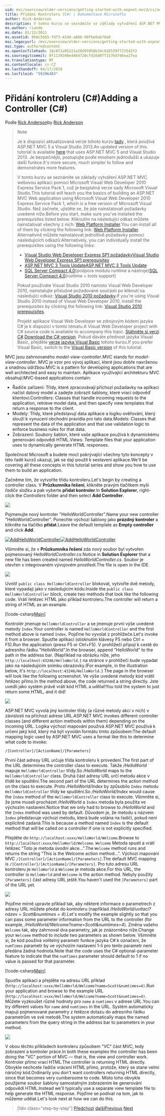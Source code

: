 ```yaml
---
uid: mvc/overview/older-versions/getting-started-with-aspnet-mvc3/cs/adding-a-controller
title: Přidání Kontroleru (C#) | Dokumentace Microsoftu
author: Rick-Anderson
description: V tomto kurzu se seznámíte se základy vytváření ASP.NET MVC webovou aplikaci pomocí Microsoft Visual Web Developer 2010 Express Service Pack 1, které i...
ms.author: riande
ms.date: 01/12/2011
ms.assetid: 0b8c56b5-fdf3-42dd-a866-98fbe0ab78a0
msc.legacyurl: /mvc/overview/older-versions/getting-started-with-aspnet-mvc3/cs/adding-a-controller
msc.type: authoredcontent
ms.openlocfilehash: 18c8f2a95222a28d95950b34c816539f723542f2
ms.sourcegitcommit: 0f1119340e4464720cfd16d0ff15764746ea1fea
ms.translationtype: MT
ms.contentlocale: cs-CZ
ms.lasthandoff: 04/17/2019
ms.locfileid: "59396483"
---
```

# <a name="adding-a-controller-c"></a><span data-ttu-id="c4f81-103">Přidání kontroleru (C#)</span><span class="sxs-lookup"><span data-stu-id="c4f81-103">Adding a Controller (C#)</span></span>

<span data-ttu-id="c4f81-104">Podle [Rick Anderson]((https://twitter.com/RickAndMSFT))</span><span class="sxs-lookup"><span data-stu-id="c4f81-104">by [Rick Anderson]((https://twitter.com/RickAndMSFT))</span></span>

> > [!NOTE]
> > <span data-ttu-id="c4f81-105">Je k dispozici aktualizovaná verze tohoto kurzu [tady](../../../getting-started/introduction/getting-started.md) , která používá ASP.NET MVC 5 a Visual Studio 2013.</span><span class="sxs-lookup"><span data-stu-id="c4f81-105">An updated version of this tutorial is available [here](../../../getting-started/introduction/getting-started.md) that uses ASP.NET MVC 5 and Visual Studio 2013.</span></span> <span data-ttu-id="c4f81-106">Je bezpečnější, postupujte podle mnohem jednodušší a ukazuje další funkce.</span><span class="sxs-lookup"><span data-stu-id="c4f81-106">It's more secure, much simpler to follow and demonstrates more features.</span></span>
> 
> 
> <span data-ttu-id="c4f81-107">V tomto kurzu se seznámíte se základy vytváření ASP.NET MVC webovou aplikaci pomocí Microsoft Visual Web Developer 2010 Express Service Pack 1, což je bezplatná verze sady Microsoft Visual Studio.</span><span class="sxs-lookup"><span data-stu-id="c4f81-107">This tutorial will teach you the basics of building an ASP.NET MVC Web application using Microsoft Visual Web Developer 2010 Express Service Pack 1, which is a free version of Microsoft Visual Studio.</span></span> <span data-ttu-id="c4f81-108">Než začnete, ujistěte se, že jste nainstalovali požadavky uvedené níže.</span><span class="sxs-lookup"><span data-stu-id="c4f81-108">Before you start, make sure you've installed the prerequisites listed below.</span></span> <span data-ttu-id="c4f81-109">Kliknutím na následující odkaz můžete nainstalovat všechny z nich: [Web Platform Installer](https://www.microsoft.com/web/gallery/install.aspx?appid=VWD2010SP1Pack).</span><span class="sxs-lookup"><span data-stu-id="c4f81-109">You can install all of them by clicking the following link: [Web Platform Installer](https://www.microsoft.com/web/gallery/install.aspx?appid=VWD2010SP1Pack).</span></span> <span data-ttu-id="c4f81-110">Alternativně můžete nainstalovat jednotlivě požadavky pomocí následujících odkazů:</span><span class="sxs-lookup"><span data-stu-id="c4f81-110">Alternatively, you can individually install the prerequisites using the following links:</span></span>
> 
> - [<span data-ttu-id="c4f81-111">Visual Studio Web Developer Express SP1 požadavky</span><span class="sxs-lookup"><span data-stu-id="c4f81-111">Visual Studio Web Developer Express SP1 prerequisites</span></span>](https://www.microsoft.com/web/gallery/install.aspx?appid=VWD2010SP1Pack)
> - [<span data-ttu-id="c4f81-112">ASP.NET MVC 3 Tools Update</span><span class="sxs-lookup"><span data-stu-id="c4f81-112">ASP.NET MVC 3 Tools Update</span></span>](https://www.microsoft.com/web/gallery/install.aspx?appsxml=&amp;appid=MVC3)
> - <span data-ttu-id="c4f81-113">[SQL Server Compact 4.0](https://www.microsoft.com/web/gallery/install.aspx?appid=SQLCE;SQLCEVSTools_4_0)(podpora modulu runtime a nástroje)</span><span class="sxs-lookup"><span data-stu-id="c4f81-113">[SQL Server Compact 4.0](https://www.microsoft.com/web/gallery/install.aspx?appid=SQLCE;SQLCEVSTools_4_0)(runtime + tools support)</span></span>
> 
> <span data-ttu-id="c4f81-114">Pokud používáte Visual Studio 2010 namísto Visual Web Developer 2010, nainstalujte příslušné požadované součásti po kliknutí na následující odkaz: [Visual Studio 2010 požadavky](https://www.microsoft.com/web/gallery/install.aspx?appsxml=&amp;appid=VS2010SP1Pack).</span><span class="sxs-lookup"><span data-stu-id="c4f81-114">If you're using Visual Studio 2010 instead of Visual Web Developer 2010, install the prerequisites by clicking the following link: [Visual Studio 2010 prerequisites](https://www.microsoft.com/web/gallery/install.aspx?appsxml=&amp;appid=VS2010SP1Pack).</span></span>
> 
> <span data-ttu-id="c4f81-115">Projekt aplikace Visual Web Developer se zdrojovým kódem jazyka C# je k dispozici v tomto tématu.</span><span class="sxs-lookup"><span data-stu-id="c4f81-115">A Visual Web Developer project with C# source code is available to accompany this topic.</span></span> <span data-ttu-id="c4f81-116">[Stáhněte si verzi C#](https://code.msdn.microsoft.com/Introduction-to-MVC-3-10d1b098).</span><span class="sxs-lookup"><span data-stu-id="c4f81-116">[Download the C# version](https://code.msdn.microsoft.com/Introduction-to-MVC-3-10d1b098).</span></span> <span data-ttu-id="c4f81-117">Pokud dáváte přednost jazyka Visual Basic, přejděte [verze jazyka Visual Basic](../vb/intro-to-aspnet-mvc-3.md) tohoto kurzu.</span><span class="sxs-lookup"><span data-stu-id="c4f81-117">If you prefer Visual Basic, switch to the [Visual Basic version](../vb/intro-to-aspnet-mvc-3.md) of this tutorial.</span></span>


<span data-ttu-id="c4f81-118">MVC jsou zahrnovaného *model-view-controller*.</span><span class="sxs-lookup"><span data-stu-id="c4f81-118">MVC stands for *model-view-controller*.</span></span> <span data-ttu-id="c4f81-119">MVC je vzor pro vývoj aplikací, které jsou dobře navrženou a snadnou údržbou.</span><span class="sxs-lookup"><span data-stu-id="c4f81-119">MVC is a pattern for developing applications that are well architected and easy to maintain.</span></span> <span data-ttu-id="c4f81-120">Aplikace využívající architekturu MVC obsahují:</span><span class="sxs-lookup"><span data-stu-id="c4f81-120">MVC-based applications contain:</span></span>

- <span data-ttu-id="c4f81-121">Řadiče zařízení: Třídy, které zpracovávají příchozí požadavky na aplikaci načíst datový model a zadejte zobrazit šablony, které vrací odpověď klientovi.</span><span class="sxs-lookup"><span data-stu-id="c4f81-121">Controllers: Classes that handle incoming requests to the application, retrieve model data, and then specify view templates that return a response to the client.</span></span>
- <span data-ttu-id="c4f81-122">Modely: Třídy, které představují data aplikace a logiku ověřování, který slouží k vynucení obchodní pravidla pro tato data.</span><span class="sxs-lookup"><span data-stu-id="c4f81-122">Models: Classes that represent the data of the application and that use validation logic to enforce business rules for that data.</span></span>
- <span data-ttu-id="c4f81-123">Zobrazení: Soubory šablon, které vaše aplikace používá k dynamickému generování odpovědi HTML.</span><span class="sxs-lookup"><span data-stu-id="c4f81-123">Views: Template files that your application uses to dynamically generate HTML responses.</span></span>

<span data-ttu-id="c4f81-124">Společnost Microsoft a budete moct pokrývající všechny tyto koncepty v této řadě kurzů ukazují, jak se dají použít k sestavení aplikace.</span><span class="sxs-lookup"><span data-stu-id="c4f81-124">We'll be covering all these concepts in this tutorial series and show you how to use them to build an application.</span></span>

<span data-ttu-id="c4f81-125">Začněme tím, že vytvoříte třídu kontroleru.</span><span class="sxs-lookup"><span data-stu-id="c4f81-125">Let's begin by creating a controller class.</span></span> <span data-ttu-id="c4f81-126">V **Průzkumníka řešení**, klikněte pravým tlačítkem myši *řadiče* složku a pak vyberte **přidat kontroler**.</span><span class="sxs-lookup"><span data-stu-id="c4f81-126">In **Solution Explorer**, right-click the *Controllers* folder and then select **Add Controller**.</span></span>

[![](adding-a-controller/_static/image2.png)](adding-a-controller/_static/image1.png)

<span data-ttu-id="c4f81-127">Pojmenujte nový kontroler "HelloWorldController".</span><span class="sxs-lookup"><span data-stu-id="c4f81-127">Name your new controller "HelloWorldController".</span></span> <span data-ttu-id="c4f81-128">Ponechte výchozí šablony jako **prázdný kontroler** a klikněte na tlačítko **přidat**.</span><span class="sxs-lookup"><span data-stu-id="c4f81-128">Leave the default template as **Empty controller** and click **Add**.</span></span>

<span data-ttu-id="c4f81-129">[![AddHelloWorldController](adding-a-controller/_static/image4.png)](adding-a-controller/_static/image3.png)</span><span class="sxs-lookup"><span data-stu-id="c4f81-129">[![AddHelloWorldController](adding-a-controller/_static/image4.png)](adding-a-controller/_static/image3.png)</span></span>

<span data-ttu-id="c4f81-130">Všimněte si, že v **Průzkumníka řešení** zda nový soubor byl vytvořen pojmenovaný *HelloWorldController.cs*.</span><span class="sxs-lookup"><span data-stu-id="c4f81-130">Notice in **Solution Explorer** that a new file has been created named *HelloWorldController.cs*.</span></span> <span data-ttu-id="c4f81-131">Soubor je otevřen v integrovaném vývojovém prostředí.</span><span class="sxs-lookup"><span data-stu-id="c4f81-131">The file is open in the IDE.</span></span>

![](adding-a-controller/_static/image5.png)

<span data-ttu-id="c4f81-132">Uvnitř `public class HelloWorldController` blokovat, vytvořte dvě metody, které vypadají jako v následujícím kódu.</span><span class="sxs-lookup"><span data-stu-id="c4f81-132">Inside the `public class HelloWorldController` block, create two methods that look like the following code.</span></span> <span data-ttu-id="c4f81-133">Vrátí řetězec HTML jako příklad kontroleru.</span><span class="sxs-lookup"><span data-stu-id="c4f81-133">The controller will return a string of HTML as an example.</span></span>

[!code-csharp[Main](adding-a-controller/samples/sample1.cs)]

<span data-ttu-id="c4f81-134">Kontrolér jmenuje `HelloWorldController` a se jmenuje první výše uvedené metody `Index`.</span><span class="sxs-lookup"><span data-stu-id="c4f81-134">Your controller is named `HelloWorldController` and the first method above is named `Index`.</span></span> <span data-ttu-id="c4f81-135">Pojďme ho vyvolat z prohlížeče.</span><span class="sxs-lookup"><span data-stu-id="c4f81-135">Let's invoke it from a browser.</span></span> <span data-ttu-id="c4f81-136">Spusťte aplikaci (stisknutím klávesy F5 nebo Ctrl + F5).</span><span class="sxs-lookup"><span data-stu-id="c4f81-136">Run the application (press F5 or Ctrl+F5).</span></span> <span data-ttu-id="c4f81-137">V prohlížeči připojí k cestě do adresního řádku "HelloWorld".</span><span class="sxs-lookup"><span data-stu-id="c4f81-137">In the browser, append "HelloWorld" to the path in the address bar.</span></span> <span data-ttu-id="c4f81-138">(Například na obrázku níže, jeho `http://localhost:43246/HelloWorld.`) na stránce v prohlížeči bude vypadat jako na následujícím snímku obrazovky.</span><span class="sxs-lookup"><span data-stu-id="c4f81-138">(For example, in the illustration below, it's `http://localhost:43246/HelloWorld.`) The page in the browser will look like the following screenshot.</span></span> <span data-ttu-id="c4f81-139">Ve výše uvedené metody kód vrátil řetězec přímo.</span><span class="sxs-lookup"><span data-stu-id="c4f81-139">In the method above, the code returned a string directly.</span></span> <span data-ttu-id="c4f81-140">Jste uvedli jako systém právě vrátí kód HTML a udělal!</span><span class="sxs-lookup"><span data-stu-id="c4f81-140">You told the system to just return some HTML, and it did!</span></span>

![](adding-a-controller/_static/image6.png)

<span data-ttu-id="c4f81-141">ASP.NET MVC vyvolá jiný kontroler třídy (a různé metody akcí v nich) v závislosti na příchozí adrese URL.</span><span class="sxs-lookup"><span data-stu-id="c4f81-141">ASP.NET MVC invokes different controller classes (and different action methods within them) depending on the incoming URL.</span></span> <span data-ttu-id="c4f81-142">Logika výchozí mapování používá ASP.NET MVC používá k určení jaký kód, který má být vyvolán formátu tímto způsobem:</span><span class="sxs-lookup"><span data-stu-id="c4f81-142">The default mapping logic used by ASP.NET MVC uses a format like this to determine what code to invoke:</span></span>

`/[Controller]/[ActionName]/[Parameters]`

<span data-ttu-id="c4f81-143">První část adresy URL určuje třída kontroleru k provedení.</span><span class="sxs-lookup"><span data-stu-id="c4f81-143">The first part of the URL determines the controller class to execute.</span></span> <span data-ttu-id="c4f81-144">Takže */HelloWorld* mapuje `HelloWorldController` třídy.</span><span class="sxs-lookup"><span data-stu-id="c4f81-144">So */HelloWorld* maps to the `HelloWorldController` class.</span></span> <span data-ttu-id="c4f81-145">Druhá část adresy URL určí metodu akce v třídě ke spuštění.</span><span class="sxs-lookup"><span data-stu-id="c4f81-145">The second part of the URL determines the action method on the class to execute.</span></span> <span data-ttu-id="c4f81-146">Proto */HelloWorld/Index* by způsobilo `Index` metodu `HelloWorldController` třídy ke spuštění.</span><span class="sxs-lookup"><span data-stu-id="c4f81-146">So */HelloWorld/Index* would cause the `Index` method of the `HelloWorldController` class to execute.</span></span> <span data-ttu-id="c4f81-147">Všimněte si, že jsme museli procházet */HelloWorld* a `Index` metoda byla použita ve výchozím nastavení.</span><span class="sxs-lookup"><span data-stu-id="c4f81-147">Notice that we only had to browse to */HelloWorld* and the `Index` method was used by default.</span></span> <span data-ttu-id="c4f81-148">Důvodem je, že metodu s názvem `Index` představuje výchozí metodu, která bude volána na řadiči, pokud není explicitně zadaná.</span><span class="sxs-lookup"><span data-stu-id="c4f81-148">This is because a method named `Index` is the default method that will be called on a controller if one is not explicitly specified.</span></span>

<span data-ttu-id="c4f81-149">Přejděte do `http://localhost:xxxx/HelloWorld/Welcome`.</span><span class="sxs-lookup"><span data-stu-id="c4f81-149">Browse to `http://localhost:xxxx/HelloWorld/Welcome`.</span></span> <span data-ttu-id="c4f81-150">`Welcome` Metoda spustí a vrátí řetězec "Toto je metoda úvodní akce...".</span><span class="sxs-lookup"><span data-stu-id="c4f81-150">The `Welcome` method runs and returns the string "This is the Welcome action method...".</span></span> <span data-ttu-id="c4f81-151">Výchozí mapování MVC `/[Controller]/[ActionName]/[Parameters]`.</span><span class="sxs-lookup"><span data-stu-id="c4f81-151">The default MVC mapping is `/[Controller]/[ActionName]/[Parameters]`.</span></span> <span data-ttu-id="c4f81-152">Pro tuto adresu URL kontroleru je `HelloWorld` a `Welcome` je metoda akce.</span><span class="sxs-lookup"><span data-stu-id="c4f81-152">For this URL, the controller is `HelloWorld` and `Welcome` is the action method.</span></span> <span data-ttu-id="c4f81-153">Nebyly použity `[Parameters]` část adresy URL ještě.</span><span class="sxs-lookup"><span data-stu-id="c4f81-153">You haven't used the `[Parameters]` part of the URL yet.</span></span>

![](adding-a-controller/_static/image7.png)

<span data-ttu-id="c4f81-154">Pojďme mírně upravte příklad tak, aby některé informace o parametrech z adresy URL můžete předat do kontroleru (například */HelloWorld/uvítací? název = Scott&amp;numtimes = 4*).</span><span class="sxs-lookup"><span data-stu-id="c4f81-154">Let's modify the example slightly so that you can pass some parameter information from the URL to the controller (for example, */HelloWorld/Welcome?name=Scott&amp;numtimes=4*).</span></span> <span data-ttu-id="c4f81-155">Změna vašeho `Welcome` tak, aby zahrnoval dva parametry, jak je znázorněno níže.</span><span class="sxs-lookup"><span data-stu-id="c4f81-155">Change your `Welcome` method to include two parameters as shown below.</span></span> <span data-ttu-id="c4f81-156">Všimněte si, že kód používá volitelný parametr funkce jazyka C# k označení, že `numTimes` parametr by ve výchozím nastavení 1-li pro tento parametr není předána žádná hodnota.</span><span class="sxs-lookup"><span data-stu-id="c4f81-156">Note that the code uses the C# optional-parameter feature to indicate that the `numTimes` parameter should default to 1 if no value is passed for that parameter.</span></span>

[!code-csharp[Main](adding-a-controller/samples/sample2.cs)]

<span data-ttu-id="c4f81-157">Spusťte aplikaci a přejděte na adresu URL příklad (`http://localhost:xxxx/HelloWorld/Welcome?name=Scott&numtimes=4)`.</span><span class="sxs-lookup"><span data-stu-id="c4f81-157">Run your application and browse to the example URL (`http://localhost:xxxx/HelloWorld/Welcome?name=Scott&numtimes=4)`.</span></span> <span data-ttu-id="c4f81-158">Můžete vyzkoušet různé hodnoty pro `name` a `numtimes` v adrese URL.</span><span class="sxs-lookup"><span data-stu-id="c4f81-158">You can try different values for `name` and `numtimes` in the URL.</span></span> <span data-ttu-id="c4f81-159">Systém automaticky mapují pojmenované parametry z řetězce dotazu do adresního řádku parametrům ve své metodě.</span><span class="sxs-lookup"><span data-stu-id="c4f81-159">The system automatically maps the named parameters from the query string in the address bar to parameters in your method.</span></span>

![](adding-a-controller/_static/image8.png)

<span data-ttu-id="c4f81-160">V obou těchto příkladech kontroleru způsobem "VC" část MVC, tedy zobrazení a kontroler práce.</span><span class="sxs-lookup"><span data-stu-id="c4f81-160">In both these examples the controller has been doing the "VC" portion of MVC — that is, the view and controller work.</span></span> <span data-ttu-id="c4f81-161">Kontroler přímo vrací HTML.</span><span class="sxs-lookup"><span data-stu-id="c4f81-161">The controller is returning HTML directly.</span></span> <span data-ttu-id="c4f81-162">Obvykle nechcete řadiče vrácení HTML přímo, protože, který se stane velmi náročný kód.</span><span class="sxs-lookup"><span data-stu-id="c4f81-162">Ordinarily you don't want controllers returning HTML directly, since that becomes very cumbersome to code.</span></span> <span data-ttu-id="c4f81-163">Místo toho obvykle použijeme soubor šablony samostatným zobrazením ke generování odpovědi HTML.</span><span class="sxs-lookup"><span data-stu-id="c4f81-163">Instead we'll typically use a separate view template file to help generate the HTML response.</span></span> <span data-ttu-id="c4f81-164">Pojďme se podívat na tom, jak to můžeme udělat.</span><span class="sxs-lookup"><span data-stu-id="c4f81-164">Let's look next at how we can do this.</span></span>

> [!div class="step-by-step"]
> <span data-ttu-id="c4f81-165">[Předchozí](intro-to-aspnet-mvc-3.md)
> [další](adding-a-view.md)</span><span class="sxs-lookup"><span data-stu-id="c4f81-165">[Previous](intro-to-aspnet-mvc-3.md)
[Next](adding-a-view.md)</span></span>
